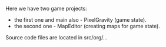 Here we have two game projects: 
* the first one and main also - PixelGravity (game state).
* the second one - MapEditor (creating maps for game state). <br/> 

Source code files are located in src/org/...

